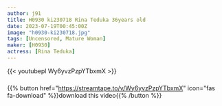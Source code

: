 ```yaml
---
author: j91
title: H0930 ki230718 Rina Teduka 36years old
date: 2023-07-19T00:45:00Z
image: "h0930-ki230718.jpg"
tags: [Uncensored, Mature Woman]
maker: [H0930]
actress: [Rina Teduka]
---
```



{{< youtubepl Wy6yvzPzpYTbxmX >}}
###

{{% button href="https://streamtape.to/v/Wy6yvzPzpYTbxmX" icon="fas fa-download" %}}download this video{{% /button %}}

